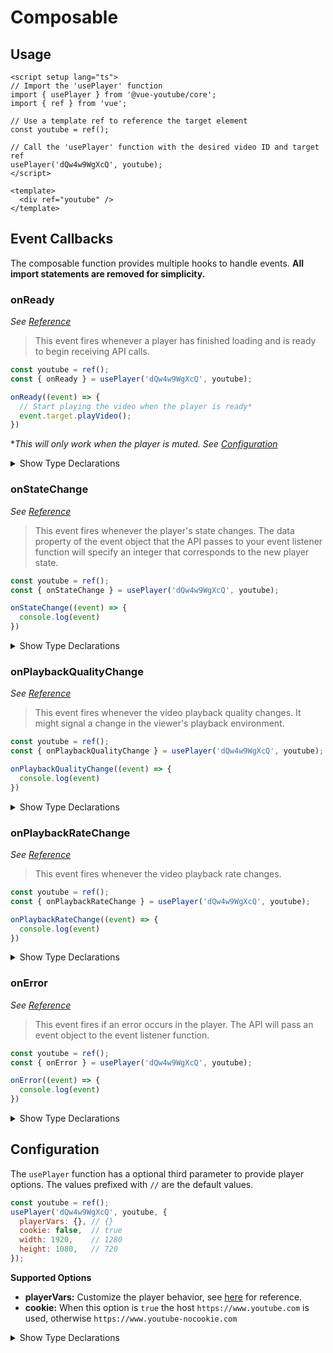 # Composable

## Usage

```vue
<script setup lang="ts">
// Import the 'usePlayer' function
import { usePlayer } from '@vue-youtube/core';
import { ref } from 'vue';

// Use a template ref to reference the target element
const youtube = ref();

// Call the 'usePlayer' function with the desired video ID and target ref
usePlayer('dQw4w9WgXcQ', youtube);
</script>

<template>
  <div ref="youtube" />
</template>
```

## Event Callbacks

The composable function provides multiple hooks to handle events. **All import statements are removed for simplicity.**

### onReady

*See [Reference](https://developers.google.com/youtube/iframe_api_reference#onReady)*

> This event fires whenever a player has finished loading and is ready to begin receiving API calls.

```js
const youtube = ref();
const { onReady } = usePlayer('dQw4w9WgXcQ', youtube);

onReady((event) => {
  // Start playing the video when the player is ready*
  event.target.playVideo();
})
```

**This will only work when the player is muted. See [Configuration](#configuration)*

<details>
<summary>Show Type Declarations</summary>

```ts
export function onReady(cb: ReadyCallback): void
export type ReadyCallback = PlayerEventCallback<PlayerEvent>
export interface PlayerEventCallback<T extends PlayerEvent> {
  (event: T): void;
}
export interface PlayerEvent {
  target: Player;
}
```

</details>

### onStateChange

*See [Reference](https://developers.google.com/youtube/iframe_api_reference#onStateChange)*

> This event fires whenever the player's state changes. The data property of the event object that the API passes to 
> your event listener function will specify an integer that corresponds to the new player state.

```js
const youtube = ref();
const { onStateChange } = usePlayer('dQw4w9WgXcQ', youtube);

onStateChange((event) => {
  console.log(event)
})
```

<details>
<summary>Show Type Declarations</summary>

```ts
export function onStateChange(cb: PlayerStateChangeCallback): void
export type PlayerStateChangeCallback = PlayerEventCallback<
  PlayerStateChangeEvent
>
export interface PlayerEventCallback<T extends PlayerEvent> {
  (event: T): void;
}
export interface PlayerStateChangeEvent extends PlayerEvent {
  data: PlayerState;
}
export enum PlayerState {
  UNSTARTED = -1,
  ENDED = 0,
  PLAYING = 1,
  PAUSED = 2,
  BUFFERING = 3,
  VIDEO_CUED = 5
}
```

</details>

### onPlaybackQualityChange

*See [Reference](https://developers.google.com/youtube/iframe_api_reference#onPlaybackQualityChange)*

> This event fires whenever the video playback quality changes. It might signal a change in the viewer's playback
> environment.

```js
const youtube = ref();
const { onPlaybackQualityChange } = usePlayer('dQw4w9WgXcQ', youtube);

onPlaybackQualityChange((event) => {
  console.log(event)
})
```

<details>
<summary>Show Type Declarations</summary>

```ts
export function onPlaybackQualityChange(cb: PlayerStateChangeCallback): void
export type PlaybackQualityChangeCallback = PlayerEventCallback<
  PlaybackQualityChangeEvent
>
export interface PlayerEventCallback<T extends PlayerEvent> {
  (event: T): void;
}
export interface PlaybackQualityChangeEvent extends PlayerEvent {
  data: VideoQuality;
}
export type VideoQuality = (
  VideoQualityDefault |
  VideoQualitySmall |
  VideoQualityMedium |
  VideoQualityLarge |
  VideoQualityHD720 |
  VideoQualityHD1080 |
  VideoQualityHighres
)
export type VideoQualityDefault = 'default'
export type VideoQualitySmall = 'small'
export type VideoQualityMedium = 'medium'
export type VideoQualityLarge = 'large'
export type VideoQualityHD720 = 'hd720'
export type VideoQualityHD1080 = 'hd1080'
export type VideoQualityHighres = 'highres'
```

</details>

### onPlaybackRateChange

*See [Reference](https://developers.google.com/youtube/iframe_api_reference#onPlaybackRateChange)*

> This event fires whenever the video playback rate changes.

```js
const youtube = ref();
const { onPlaybackRateChange } = usePlayer('dQw4w9WgXcQ', youtube);

onPlaybackRateChange((event) => {
  console.log(event)
})
```

<details>
<summary>Show Type Declarations</summary>

```ts
export function onPlaybackRateChange(cb: PlaybackRateChangeCallback): void
export type PlaybackRateChangeCallback = PlayerEventCallback<
  PlaybackRateChangeEvent
>
export interface PlayerEventCallback<T extends PlayerEvent> {
  (event: T): void;
}
export interface PlaybackRateChangeEvent extends PlayerEvent {
  data: number;
}
```

</details>

### onError

*See [Reference](https://developers.google.com/youtube/iframe_api_reference#onError)*

> This event fires if an error occurs in the player. The API will pass an event object to the event listener function.

```js
const youtube = ref();
const { onError } = usePlayer('dQw4w9WgXcQ', youtube);

onError((event) => {
  console.log(event)
})
```

<details>
<summary>Show Type Declarations</summary>

```ts
export function onError(cb: ErrorCallback): void
export type ErrorCallback = PlayerEventCallback<ErrorEvent>
export interface PlayerEventCallback<T extends PlayerEvent> {
  (event: T): void;
}
export interface ErrorEvent extends PlayerEvent {
  data: PlayerError;
}
export enum PlayerError {
  INVALID_PARAMETER = 2,
  HTML5_ERROR = 5,
  NOT_FOUND = 100,
  NOT_ALLOWED = 101,
  NOT_ALLOWED_DISGUISE = 150
}
```

</details>

## Configuration

The `usePlayer` function has a optional third parameter to provide player options. The values prefixed with `//` are the
default values.

```js
const youtube = ref();
usePlayer('dQw4w9WgXcQ', youtube, {
  playerVars: {}, // {}
  cookie: false,  // true
  width: 1920,    // 1280
  height: 1080,   // 720
});
```

**Supported Options**

- **playerVars:** Customize the player behavior, see
  [here](https://developers.google.com/youtube/player_parameters#Parameters) for reference.
- **cookie:** When this option is `true` the host `https://www.youtube.com` is used, otherwise
  `https://www.youtube-nocookie.com`

<details>
<summary>Show Type Declarations</summary>

```ts
export function usePlayer(
  newVideoId: MaybeRef<string>, 
  element: MaybeElementRef, 
  options: Options = {}
) : {
  player: ShallowRef<Player | undefined>
  onPlaybackQualityChange: (cb: PlaybackQualityChangeCallback) => void
  onPlaybackRateChange: (cb: PlaybackRateChangeCallback) => void
  onStateChange: (cb: PlayerStateChangeCallback) => void
  onApiChange: (cb: APIChangeCallback) => void
  onError: (cb: ErrorCallback) => void
  onReady: (cb: ReadyCallback) => void
}
export interface Options {
  height?: number | string;
  width?: number | string;
  playerVars?: PlayerVars;
  cookie?: boolean;
}
export interface PlayerVars {
  autohide?: AutohideOption | undefined;
  autoplay?: AutoplayOption | undefined;
  cc_load_policy?: CCLoadPolicyOption | undefined;
  cc_lang_pref?: string | undefined;
  color?: ProgressBarColor | undefined;
  controls?: ControlsOption | undefined;
  disablekb?: KeyboardOptions | undefined;
  enablejsapi?: JSAPIOptions | undefined;
  end?: number | undefined;
  fs?: FullscreenOption | undefined;
  hl?: string | undefined;
  iv_load_policy?: IVPolicyOption | undefined;
  list?: string | undefined;
  listType?: ListType | undefined;
  loop?: LoopOption | undefined;
  modestbranding?: ModestBrandingOption | undefined;
  mute?: MuteOption | undefined;
  origin?: string | undefined;
  playlist?: string | undefined;
  playsinline?: PlaysInlineOption | undefined;
  rel?: RelatedVideosOption | undefined;
  showinfo?: ShowInfoOption | undefined;
  start?: number | undefined;
}
```

</details>